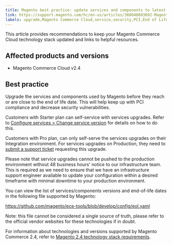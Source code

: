 ```yaml
---
title: Magento best practice: update services and components to latest version
link: https://support.magento.com/hc/en-us/articles/360048603692-Magento-best-practice-update-services-and-components-to-latest-version
labels: upgrade,Magento Commerce Cloud,service,security,PCI,End of Life,best practices,2.4,2.4.0
---
```


This article provides recommendations to keep your Magento Commerce Cloud technology stack updated and links to helpful resources. 

 Affected products and versions
------------------------------

 
 * Magento Commerce Cloud v2.4
 
 Best practice
-------------

 Upgrade the services and components used by Magento before they reach or are close to the end of life date. This will help keep up with PCI compliance and decrease security vulnerabilities. 

 Customers with Starter plan can self-service with services upgrades. Refer to [Configure services > Change service version](https://devdocs.magento.com/cloud/project/services.html#change-service-version) for details on how to do this. 

 Customers with Pro plan, can only self-serve the services upgrades on their Integration environment. For services upgrades on Production, they need to [submit a support ticket](https://support.magento.com/hc/en-us/articles/360000913794-Magento-Help-Center-User-Guide#submit-ticket) requesting this upgrade. 

 Please note that service upgrades cannot be pushed to the production environment without 48 business hours' notice to our infrastructure team. This is required as we need to ensure that we have an infrastructure support engineer available to update your configuration within a desired timeframe with minimal downtime to your production environment. 

 You can view the list of services/components versions and end-of-life dates in the following file supported by Magento:

 <https://github.com/magento/ece-tools/blob/develop/config/eol.yaml> 

 Note: this file cannot be considered a single source of truth, please refer to the official vendor websites for these technologies if in doubt. 

 For information about technologies and versions supported by Magento Commerce 2.4, refer to [Magento 2.4 technology stack requirements](https://devdocs.magento.com/guides/v2.4/architecture/tech-stack.html).


